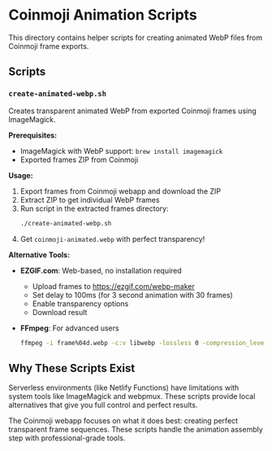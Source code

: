 # Coinmoji Animation Scripts

This directory contains helper scripts for creating animated WebP files from Coinmoji frame exports.

## Scripts

### `create-animated-webp.sh`
Creates transparent animated WebP from exported Coinmoji frames using ImageMagick.

**Prerequisites:**
- ImageMagick with WebP support: `brew install imagemagick`
- Exported frames ZIP from Coinmoji

**Usage:**
1. Export frames from Coinmoji webapp and download the ZIP
2. Extract ZIP to get individual WebP frames 
3. Run script in the extracted frames directory:
   ```bash
   ./create-animated-webp.sh
   ```
4. Get `coinmoji-animated.webp` with perfect transparency!

**Alternative Tools:**

- **EZGIF.com**: Web-based, no installation required
  - Upload frames to https://ezgif.com/webp-maker
  - Set delay to 100ms (for 3 second animation with 30 frames)
  - Enable transparency options
  - Download result

- **FFmpeg**: For advanced users
  ```bash
  ffmpeg -i frame%04d.webp -c:v libwebp -lossless 0 -compression_level 6 -q:v 80 -loop 0 animation.webp
  ```

## Why These Scripts Exist

Serverless environments (like Netlify Functions) have limitations with system tools like ImageMagick and webpmux. These scripts provide local alternatives that give you full control and perfect results.

The Coinmoji webapp focuses on what it does best: creating perfect transparent frame sequences. These scripts handle the animation assembly step with professional-grade tools.
